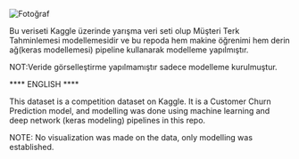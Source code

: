 


![Fotoğraf]([https://example.com/foto.jpg](https://img.freepik.com/premium-photo/cheerful-female-bank-worker-having-meeting-with-two-clients_1022426-17643.jpg?size=626&ext=jpg))









Bu veriseti Kaggle üzerinde yarışma veri seti olup Müşteri Terk Tahminlemesi modellemesidir ve bu repoda hem makine öğrenimi hem derin ağ(keras modellemesi) pipeline kullanarak modelleme yapılmıştır.

NOT:Veride görselleştirme yapılmamıştır sadece modelleme kurulmuştur.




**** ENGLISH ****


This dataset is a competition dataset on Kaggle. It is a Customer Churn Prediction model, and modelling was done using machine learning and deep network (keras modeling) pipelines in this repo.

NOTE: No visualization was made on the data, only modelling was established.
